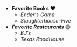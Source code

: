 * **Favorite Books** :heart:
  * _Ender's Game_
  * _Slaughterhouse-Five_
* **_Favorite Restaurants_** :yum:
  * _BJ's_
  * _Texas RoadHouse_
